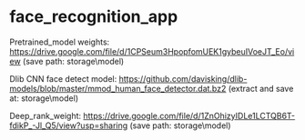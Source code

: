 # face_recognition_app
Pretrained_model weights: https://drive.google.com/file/d/1CPSeum3HpopfomUEK1gybeuIVoeJT_Eo/view
(save path: storage\model\)
<!--  -->
Dlib CNN face detect model: https://github.com/davisking/dlib-models/blob/master/mmod_human_face_detector.dat.bz2
(extract and save at: storage\model\)
<!--  -->
Deep_rank_weight: https://drive.google.com/file/d/1ZnOhizyIDLe1LCTQB6T-fdikP_-Jl_Q5/view?usp=sharing
(save path: storage\model\)

